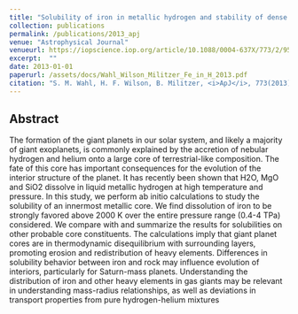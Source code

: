 ```yaml
---
title: "Solubility of iron in metallic hydrogen and stability of dense cores in giant planets"
collection: publications
permalink: /publications/2013_apj
venue: "Astrophysical Journal"
venueurl: https://iopscience.iop.org/article/10.1088/0004-637X/773/2/95/meta
excerpt:  ""
date: 2013-01-01
paperurl: /assets/docs/Wahl_Wilson_Militzer_Fe_in_H_2013.pdf
citation: "S. M. Wahl, H. F. Wilson, B. Militzer, <i>ApJ</i>, 773(2013) 95."
---
```


## Abstract
The formation of the giant planets in our solar system, and likely a majority of giant exoplanets, is commonly explained by the accretion of nebular hydrogen and helium onto a large core of terrestrial-like composition. The fate of this core has important consequences for the evolution of the interior structure of the planet. It has recently been shown that H2O, MgO and SiO2 dissolve in liquid metallic hydrogen at high temperature and pressure. In this study, we perform ab initio calculations to study the solubility of an innermost metallic core. We find dissolution of iron to be strongly favored above 2000 K over the entire pressure range (0.4-4 TPa) considered. We compare with and summarize the results for solubilities on other probable core constituents. The calculations imply that giant planet cores are in thermodynamic disequilibrium with surrounding layers, promoting erosion and redistribution of heavy elements. Differences in solubility behavior between iron and rock may influence evolution of interiors, particularly for Saturn-mass planets. Understanding the distribution of iron and other heavy elements in gas giants may be relevant in understanding mass-radius relationships, as well as deviations in transport properties from pure hydrogen-helium mixtures
